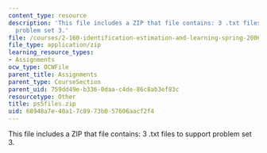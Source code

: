 ```yaml
---
content_type: resource
description: 'This file includes a ZIP that file contains: 3 .txt files to support
  problem set 3.'
file: /courses/2-160-identification-estimation-and-learning-spring-2006/68948a7e40a17c8973b057606aacf2f4_ps5files.zip
file_type: application/zip
learning_resource_types:
- Assignments
ocw_type: OCWFile
parent_title: Assignments
parent_type: CourseSection
parent_uid: 759dd49e-b336-0daa-c4de-86c8ab3ef83c
resourcetype: Other
title: ps5files.zip
uid: 68948a7e-40a1-7c89-73b0-57606aacf2f4
---
```

This file includes a ZIP that file contains: 3 .txt files to support problem set 3.

